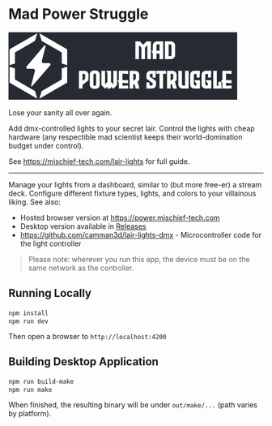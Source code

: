 # Mad Power Struggle

![](docs/PowerStruggle.jpg)

Lose your sanity all over again.

Add dmx-controlled lights to your secret lair. Control the lights with cheap hardware (any respectible mad scientist keeps their world-domination budget under control).

See https://mischief-tech.com/lair-lights for full guide.

---

Manage your lights from a dashboard, similar to (but more free-er) a stream deck. Configure different fixture types, lights, and colors to your villainous liking. See also:

- Hosted browser version at https://power.mischief-tech.com
- Desktop version available in [Releases](https://github.com/camman3d/mad-power-struggle/releases)
- https://github.com/camman3d/lair-lights-dmx - Microcontroller code for the light controller

> Please note: wherever you run this app, the device must be on the same network as the controller.

## Running Locally

```
npm install
npm run dev
```

Then open a browser to `http://localhost:4200`

## Building Desktop Application

```
npm run build-make
npm run make
```

When finished, the resulting binary will be under `out/make/...` (path varies by platform).
